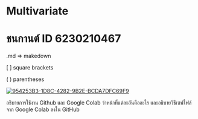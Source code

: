 # Multivariate

# ชนกานต์ ID 6230210467

.md => makedown

[ ] square brackets

( ) parentheses

[
![954253B3-1D8C-4282-9B2E-BCDA7DFC69F9](https://user-images.githubusercontent.com/76930923/103563018-a3124a80-4eee-11eb-9961-dace61eee012.jpeg)
](url)

อธิบายการใช้งาน Github และ Google Colab ว่าหน้าที่แต่ละอันคืออะไร และอธิบายวิธีเซฟไฟล์จาก Google Colab ลงใน GitHub
